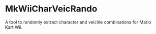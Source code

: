 # MkWiiCharVeicRando
A tool to randomly extract character and veichle combinations for Mario Kart Wii.
